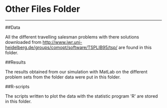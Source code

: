 # Other Files Folder
------------------------------------------------------------------------------

##Data

All the different travelling salesman problems with there solutions downloaded from 
http://www.iwr.uni-heidelberg.de/groups/comopt/software/TSPLIB95/tsp/ 
are found in this folder.

##Results

The results obtained from our simulation with MatLab on the different problem sets
from the folder data were put in this folder.

##R-scripts

The scripts written to plot the data with the statistic program 'R' are stored in this
folder.
